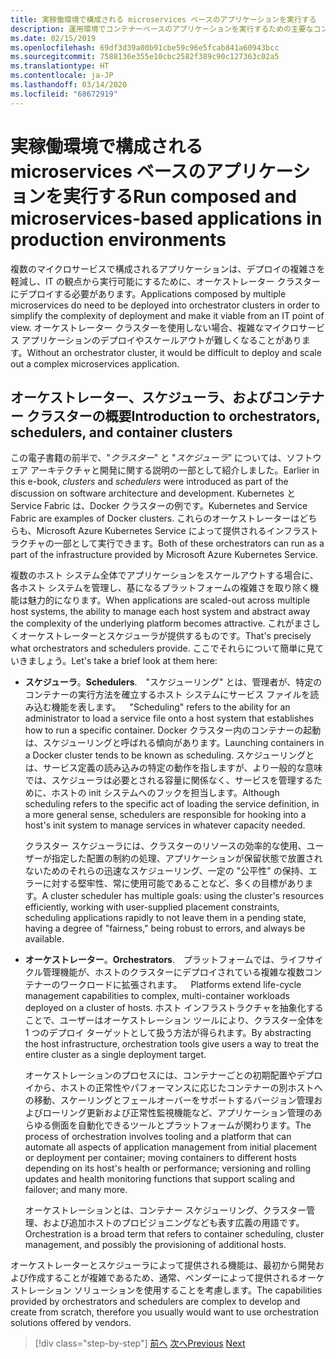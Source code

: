 ```yaml
---
title: 実稼働環境で構成される microservices ベースのアプリケーションを実行する
description: 運用環境でコンテナーベースのアプリケーションを実行するための主要なコンポーネントについて説明します
ms.date: 02/15/2019
ms.openlocfilehash: 69df3d39a00b91cbe59c96e5fcab841a60943bcc
ms.sourcegitcommit: 7588136e355e10cbc2582f389c90c127363c02a5
ms.translationtype: HT
ms.contentlocale: ja-JP
ms.lasthandoff: 03/14/2020
ms.locfileid: "68672919"
---
```

# <a name="run-composed-and-microservices-based-applications-in-production-environments"></a><span data-ttu-id="f323e-103">実稼働環境で構成される microservices ベースのアプリケーションを実行する</span><span class="sxs-lookup"><span data-stu-id="f323e-103">Run composed and microservices-based applications in production environments</span></span>

<span data-ttu-id="f323e-104">複数のマイクロサービスで構成されるアプリケーションは、デプロイの複雑さを軽減し、IT の観点から実行可能にするために、オーケストレーター クラスターにデプロイする必要があります。</span><span class="sxs-lookup"><span data-stu-id="f323e-104">Applications composed by multiple microservices do need to be deployed into orchestrator clusters in order to simplify the complexity of deployment and make it viable from an IT point of view.</span></span> <span data-ttu-id="f323e-105">オーケストレーター クラスターを使用しない場合、複雑なマイクロサービス アプリケーションのデプロイやスケールアウトが難しくなることがあります。</span><span class="sxs-lookup"><span data-stu-id="f323e-105">Without an orchestrator cluster, it would be difficult to deploy and scale out a complex microservices application.</span></span>

## <a name="introduction-to-orchestrators-schedulers-and-container-clusters"></a><span data-ttu-id="f323e-106">オーケストレーター、スケジューラ、およびコンテナー クラスターの概要</span><span class="sxs-lookup"><span data-stu-id="f323e-106">Introduction to orchestrators, schedulers, and container clusters</span></span>

<span data-ttu-id="f323e-107">この電子書籍の前半で、"*クラスター*" と "*スケジューラ*" については、ソフトウェア アーキテクチャと開発に関する説明の一部として紹介しました。</span><span class="sxs-lookup"><span data-stu-id="f323e-107">Earlier in this e-book, *clusters* and *schedulers* were introduced as part of the discussion on software architecture and development.</span></span> <span data-ttu-id="f323e-108">Kubernetes と Service Fabric は、Docker クラスターの例です。</span><span class="sxs-lookup"><span data-stu-id="f323e-108">Kubernetes and Service Fabric are examples of Docker clusters.</span></span> <span data-ttu-id="f323e-109">これらのオーケストレーターはどちらも、Microsoft Azure Kubernetes Service によって提供されるインフラストラクチャの一部として実行できます。</span><span class="sxs-lookup"><span data-stu-id="f323e-109">Both of these orchestrators can run as a part of the infrastructure provided by Microsoft Azure Kubernetes Service.</span></span>

<span data-ttu-id="f323e-110">複数のホスト システム全体でアプリケーションをスケールアウトする場合に、各ホスト システムを管理し、基になるプラットフォームの複雑さを取り除く機能は魅力的になります。</span><span class="sxs-lookup"><span data-stu-id="f323e-110">When applications are scaled-out across multiple host systems, the ability to manage each host system and abstract away the complexity of the underlying platform becomes attractive.</span></span> <span data-ttu-id="f323e-111">これがまさしくオーケストレーターとスケジューラが提供するものです。</span><span class="sxs-lookup"><span data-stu-id="f323e-111">That's precisely what orchestrators and schedulers provide.</span></span> <span data-ttu-id="f323e-112">ここでそれらについて簡単に見ていきましょう。</span><span class="sxs-lookup"><span data-stu-id="f323e-112">Let's take a brief look at them here:</span></span>

- <span data-ttu-id="f323e-113">**スケジューラ**。</span><span class="sxs-lookup"><span data-stu-id="f323e-113">**Schedulers**.</span></span><span data-ttu-id="f323e-114"> "スケジューリング" とは、管理者が、特定のコンテナーの実行方法を確立するホスト システムにサービス ファイルを読み込む機能を表します。</span><span class="sxs-lookup"><span data-stu-id="f323e-114"> "Scheduling" refers to the ability for an administrator to load a service file onto a host system that establishes how to run a specific container.</span></span> <span data-ttu-id="f323e-115">Docker クラスター内のコンテナーの起動は、スケジューリングと呼ばれる傾向があります。</span><span class="sxs-lookup"><span data-stu-id="f323e-115">Launching containers in a Docker cluster tends to be known as scheduling.</span></span> <span data-ttu-id="f323e-116">スケジューリングとは、サービス定義の読み込みの特定の動作を指しますが、より一般的な意味では、スケジューラは必要とされる容量に関係なく、サービスを管理するために、ホストの init システムへのフックを担当します。</span><span class="sxs-lookup"><span data-stu-id="f323e-116">Although scheduling refers to the specific act of loading the service definition, in a more general sense, schedulers are responsible for hooking into a host's init system to manage services in whatever capacity needed.</span></span>

   <span data-ttu-id="f323e-117">クラスター スケジューラには、クラスターのリソースの効率的な使用、ユーザーが指定した配置の制約の処理、アプリケーションが保留状態で放置されないためのそれらの迅速なスケジューリング、一定の "公平性" の保持、エラーに対する堅牢性、常に使用可能であることなど、多くの目標があります。</span><span class="sxs-lookup"><span data-stu-id="f323e-117">A cluster scheduler has multiple goals: using the cluster's resources efficiently, working with user-supplied placement constraints, scheduling applications rapidly to not leave them in a pending state, having a degree of "fairness," being robust to errors, and always be available.</span></span>

- <span data-ttu-id="f323e-118">**オーケストレーター**。</span><span class="sxs-lookup"><span data-stu-id="f323e-118">**Orchestrators**.</span></span><span data-ttu-id="f323e-119"> プラットフォームでは、ライフサイクル管理機能が、ホストのクラスターにデプロイされている複雑な複数コンテナーのワークロードに拡張されます。</span><span class="sxs-lookup"><span data-stu-id="f323e-119"> Platforms extend life-cycle management capabilities to complex, multi-container workloads deployed on a cluster of hosts.</span></span> <span data-ttu-id="f323e-120">ホスト インフラストラクチャを抽象化することで、ユーザーはオーケストレーション ツールにより、クラスター全体を 1 つのデプロイ ターゲットとして扱う方法が得られます。</span><span class="sxs-lookup"><span data-stu-id="f323e-120">By abstracting the host infrastructure, orchestration tools give users a way to treat the entire cluster as a single deployment target.</span></span>

   <span data-ttu-id="f323e-121">オーケストレーションのプロセスには、コンテナーごとの初期配置やデプロイから、ホストの正常性やパフォーマンスに応じたコンテナーの別ホストへの移動、スケーリングとフェールオーバーをサポートするバージョン管理およびローリング更新および正常性監視機能など、アプリケーション管理のあらゆる側面を自動化できるツールとプラットフォームが関わります。</span><span class="sxs-lookup"><span data-stu-id="f323e-121">The process of orchestration involves tooling and a platform that can automate all aspects of application management from initial placement or deployment per container; moving containers to different hosts depending on its host's health or performance; versioning and rolling updates and health monitoring functions that support scaling and failover; and many more.</span></span>

   <span data-ttu-id="f323e-122">オーケストレーションとは、コンテナー スケジューリング、クラスター管理、および追加ホストのプロビジョニングなども表す広義の用語です。</span><span class="sxs-lookup"><span data-stu-id="f323e-122">Orchestration is a broad term that refers to container scheduling, cluster management, and possibly the provisioning of additional hosts.</span></span>

<span data-ttu-id="f323e-123">オーケストレーターとスケジューラによって提供される機能は、最初から開発および作成することが複雑であるため、通常、ベンダーによって提供されるオーケストレーション ソリューションを使用することを考慮します。</span><span class="sxs-lookup"><span data-stu-id="f323e-123">The capabilities provided by orchestrators and schedulers are complex to develop and create from scratch, therefore you usually would want to use orchestration solutions offered by vendors.</span></span>

>[!div class="step-by-step"]
><span data-ttu-id="f323e-124">[前へ](index.md)
>[次へ](manage-production-docker-environments.md)</span><span class="sxs-lookup"><span data-stu-id="f323e-124">[Previous](index.md)
[Next](manage-production-docker-environments.md)</span></span>
